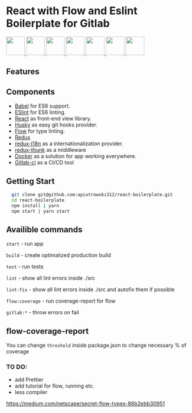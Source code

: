# React with Flow and Eslint Boilerplate for Gitlab

<a href="https://reactjs.org" target="_blank">
  <img src="https://cdn.worldvectorlogo.com/logos/react.svg" height="50" />
</a>
<a href="http://eslint.org" target="_blank">
  <img src="https://cdn.worldvectorlogo.com/logos/eslint.svg" height="50" />
</a>
<a href="https://babeljs.io" target="_blank">
  <img src="https://raw.githubusercontent.com/babel/logo/master/babel.png"
  height="50" />
</a>
<a href="https://flow.org/en/" target="_blank">
  <img src="https://cdn.worldvectorlogo.com/logos/flow.svg" height="50" />
</a>
<a href="https://www.docker.com" target="_blank">
  <img src="https://cdn.worldvectorlogo.com/logos/docker.svg" height="50" />
</a>
<a href="https://redux.js.org" target="_blank">
  <img src="https://cdn.worldvectorlogo.com/logos/redux.svg" height="50" />
</a>
<a href="https://about.gitlab.com/features/gitlab-ci-cd/" target="_blank">
  <img src="https://cdn.worldvectorlogo.com/logos/gitlab.svg" height="50" />
</a>

## Features

## Components

- [Babel](https://babeljs.io) for ES6 support.
- [ESlint](http://eslint.org) for ES6 linting.
- [React](https://reactjs.org) as front-end view library.
- [Husky](https://github.com/typicode/husky) as easy git hooks provider.
- [Flow](https://flow.org/en/) for type linting.
- [Redux](https://redux.js.org)
- [redux-I18n](https://github.com/APSL/redux-i18n) as a internationalization provider.
- [redux-thunk](https://github.com/reduxjs/redux-thunk) as a middleware
- [Docker](https://www.docker.com) as a solution for app working everywhere.
- [Gitlab-ci](https://about.gitlab.com/features/gitlab-ci-cd/) as a CI/CD tool

## Getting Start

```bash
  git clone git@github.com:apiotrowski312/react-boilerplate.git
  cd react-boilerplate
  npm install | yarn
  npm start | yarn start
```

## Availible commands

`start` - run app

`build` - create optimalized production build

`test` - run tests

`lint` - show all lint errors inside ./src

`lint:fix` - show all lint errors inside ./src and autofix them if possible

`flow:coverage` - run coverage-report for flow

`gitlab:*` - throw errors on fail


## flow-coverage-report

You can change `threshold` inside package.json to change necessary % of coverage 


### TO DO:

* add Prettier
* add tutorial for flow, running etc.
* less compiler

https://medium.com/netscape/secret-flow-types-86b2ebb30951